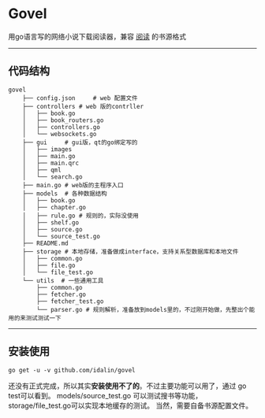 # Govel

用go语言写的网络小说下载阅读器，兼容 [阅读](https://github.com/gedoor/MyBookshelf) 的书源格式

----
## 代码结构
```
govel
    ├── config.json     # web 配置文件
    ├── controllers # web 版的contrller
    │   ├── book.go
    │   ├── book_routers.go
    │   ├── controllers.go
    │   └── websockets.go
    ├── gui     # gui版，qt的go绑定写的
    │   ├── images
    │   ├── main.go
    │   ├── main.qrc
    │   ├── qml
    │   └── search.go
    ├── main.go # web版的主程序入口
    ├── models  # 各种数据结构
    │   ├── book.go
    │   ├── chapter.go
    │   ├── rule.go # 规则的，实际没使用
    │   ├── shelf.go 
    │   ├── source.go 
    │   └── source_test.go
    ├── README.md
    ├── storage # 本地存储，准备做成interface，支持关系型数据库和本地文件
    │   ├── common.go
    │   ├── file.go
    │   └── file_test.go
    └── utils  # 一些通用工具
        ├── common.go
        ├── fetcher.go
        ├── fetcher_test.go
        └── parser.go # 规则解析，准备放到models里的，不过刚开始做，先整出个能用的来测试测试一下
```
----
## 安装使用
```
go get -u -v github.com/idalin/govel
```
还没有正式完成，所以其实**安装使用不了的**。不过主要功能可以用了，通过 go test可以看到。 models/source_test.go 可以测试搜书等功能， storage/file_test.go可以实现本地缓存的测试。
当然，需要自备书源配置文件。
